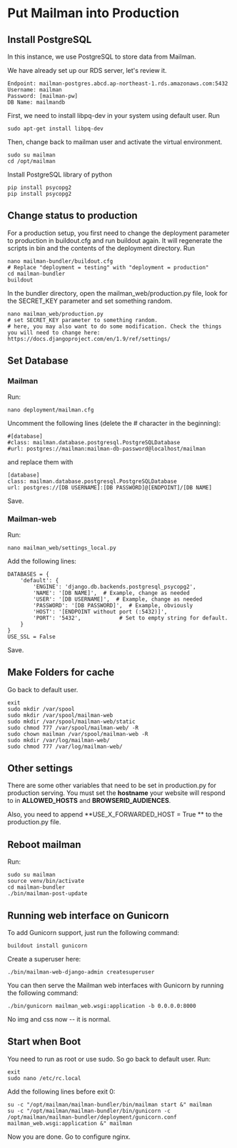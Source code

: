 # Put Mailman into Production

## Install PostgreSQL

In this instance, we use PostgreSQL to store data from Mailman.

We have already set up our RDS server, let's review it.

    Endpoint: mailman-postgres.abcd.ap-northeast-1.rds.amazonaws.com:5432
    Username: mailman
    Password: [mailman-pw]
    DB Name: mailmandb
    
First, we need to install libpq-dev in your system using default user. Run 

    sudo apt-get install libpq-dev 

Then, change back to mailman user and activate the virtual environment.
    
    sudo su mailman
    cd /opt/mailman
    
Install PostgreSQL library of python

    pip install psycopg2
    pip install psycopg2
    
## Change status to production

For a production setup, you first need to change the deployment parameter to production in buildout.cfg and run buildout again. It will regenerate the scripts in bin and the contents of the deployment directory. Run

    nano mailman-bundler/buildout.cfg
    # Replace "deployment = testing" with "deployment = production"
    cd mailman-bundler
    buildout
    
In the bundler directory, open the mailman_web/production.py file, look for the SECRET_KEY parameter and set something random.

    nano mailman_web/production.py
    # set SECRET_KEY parameter to something random.
    # here, you may also want to do some modification. Check the things you will need to change here: https://docs.djangoproject.com/en/1.9/ref/settings/

## Set Database

### Mailman

Run:

    nano deployment/mailman.cfg 
    
Uncomment the following lines (delete the # character in the beginning):
    
    #[database]
    #class: mailman.database.postgresql.PostgreSQLDatabase
    #url: postgres://mailman:mailman-db-password@localhost/mailman
    
and replace them with

    [database]
    class: mailman.database.postgresql.PostgreSQLDatabase
    url: postgres://[DB USERNAME]:[DB PASSWORD]@[ENDPOINT]/[DB NAME]

Save.

### Mailman-web

Run:

    nano mailman_web/settings_local.py

Add the following lines:

    DATABASES = {
        'default': {
            'ENGINE': 'django.db.backends.postgresql_psycopg2',
            'NAME': '[DB NAME]',  # Example, change as needed
            'USER': '[DB USERNAME]',  # Example, change as needed
            'PASSWORD': '[DB PASSWORD]',  # Example, obviously
            'HOST': '[ENDPOINT without port (:5432)]',
            'PORT': '5432',            # Set to empty string for default.
        }
    }
    USE_SSL = False


Save.

## Make Folders for cache

Go back to default user.
    
    exit
    sudo mkdir /var/spool
    sudo mkdir /var/spool/mailman-web
    sudo mkdir /var/spool/mailman-web/static
    sudo chmod 777 /var/spool/mailman-web/ -R
    sudo chown mailman /var/spool/mailman-web -R
    sudo mkdir /var/log/mailman-web/
    sudo chmod 777 /var/log/mailman-web/


## Other settings

There are some other variables that need to be set in production.py for production serving. You must set the **hostname** your website will respond to in **ALLOWED_HOSTS** and **BROWSERID_AUDIENCES**.

Also, you need to append **USE_X_FORWARDED_HOST = True ** to the production.py file.

## Reboot mailman

Run:

    sudo su mailman
    source venv/bin/activate
    cd mailman-bundler
    ./bin/mailman-post-update

## Running web interface on Gunicorn

To add Gunicorn support, just run the following command:

    buildout install gunicorn

Create a superuser here:

    ./bin/mailman-web-django-admin createsuperuser

You can then serve the Mailman web interfaces with Gunicorn by running the following command:

    ./bin/gunicorn mailman_web.wsgi:application -b 0.0.0.0:8000

No img and css now -- it is normal. 

## Start when Boot

You need to run as root or use sudo. So go back to default user. Run:
    
    exit
    sudo nano /etc/rc.local

Add the following lines before exit 0:

    su -c "/opt/mailman/mailman-bundler/bin/mailman start &" mailman
    su -c "/opt/mailman/mailman-bundler/bin/gunicorn -c /opt/mailman/mailman-bundler/deployment/gunicorn.conf mailman_web.wsgi:application &" mailman

Now you are done. Go to configure nginx.

